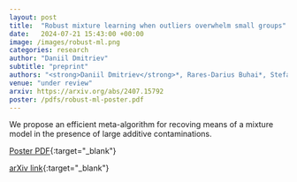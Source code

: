 ```yaml
---
layout: post
title:  "Robust mixture learning when outliers overwhelm small groups"
date:   2024-07-21 15:43:00 +00:00
image: /images/robust-ml.png
categories: research
author: "Daniil Dmitriev"
subtitle: "preprint"
authors: "<strong>Daniil Dmitriev</strong>*, Rares-Darius Buhai*, Stefan Tiegel, Alexander Wolters, Gleb Novikov, Amartya Sanyal, David Steurer, Fanny Yang"
venue: "under review"
arxiv: https://arxiv.org/abs/2407.15792
poster: /pdfs/robust-ml-poster.pdf
---
```


We propose an efficient meta-algorithm for recoving means of a mixture model in the presence of large additive contaminations.

[Poster PDF](/pdfs/robust-ml-poster.pdf){:target="_blank"}

<!-- [ACM Citation](http://dl.acm.org/citation.cfm?id=2448232){:target="_blank"} -->

[arXiv link](https://arxiv.org/abs/2407.15792){:target="_blank"}
